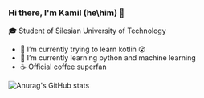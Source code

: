 ### Hi there, I'm Kamil (he\him) 👋

🎓 Student of Silesian University of Technology

- 🔭 I’m currently trying to learn kotlin 😵
- 🌱 I’m currently learning python and machine learning
- ☕ Official coffee superfan

![Anurag's GitHub stats](https://github-readme-stats.vercel.app/api?username=wymiatocz)
